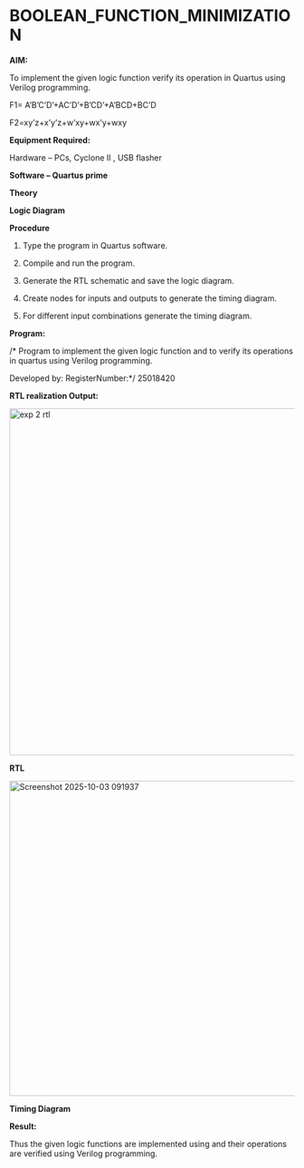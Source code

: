 # BOOLEAN_FUNCTION_MINIMIZATION

**AIM:**

To implement the given logic function verify its operation in Quartus using Verilog programming.

F1= A’B’C’D’+AC’D’+B’CD’+A’BCD+BC’D 

F2=xy’z+x’y’z+w’xy+wx’y+wxy

**Equipment Required:**

Hardware – PCs, Cyclone II , USB flasher

**Software – Quartus prime**

**Theory**

**Logic Diagram**

**Procedure**

1.	Type the program in Quartus software.

2.	Compile and run the program.

3.	Generate the RTL schematic and save the logic diagram.

4.	Create nodes for inputs and outputs to generate the timing diagram.

5.	For different input combinations generate the timing diagram.


**Program:**

/* Program to implement the given logic function and to verify its operations in quartus using Verilog programming. 

Developed by: RegisterNumber:*/
25018420

**RTL realization Output:**

<img width="888" height="612" alt="exp 2 rtl " src="https://github.com/user-attachments/assets/5036f680-e127-4e8a-9e04-36fede9011d9" />

**RTL**

<img width="1194" height="556" alt="Screenshot 2025-10-03 091937" src="https://github.com/user-attachments/assets/aba07541-3158-4bb0-bce0-808d6fc0b686" />


**Timing Diagram**

**Result:**

Thus the given logic functions are implemented using and their operations are verified using Verilog programming.

